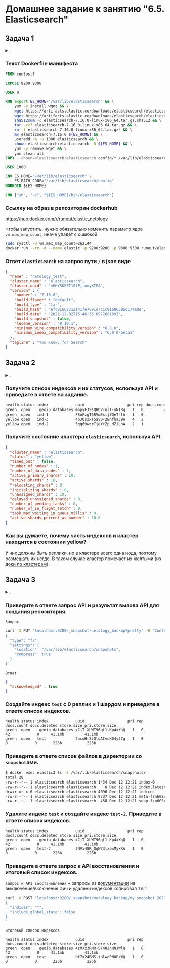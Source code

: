 # Домашнее задание к занятию "6.5. Elasticsearch"

## Задача 1

<details><summary>.</summary>

> В этом задании вы потренируетесь в:
> - установке elasticsearch
> - первоначальном конфигурировании elastcisearch
> - запуске elasticsearch в docker
> 
> Используя докер образ [centos:7](https://hub.docker.com/_/centos) как базовый и 
> [документацию по установке и запуску Elastcisearch](https://www.elastic.co/guide/en/elasticsearch/reference/current/targz.html):
> 
> - составьте Dockerfile-манифест для elasticsearch
> - соберите docker-образ и сделайте `push` в ваш docker.io репозиторий
> - запустите контейнер из получившегося образа и выполните запрос пути `/` c хост-машины
> 
> Требования к `elasticsearch.yml`:
> - данные `path` должны сохраняться в `/var/lib`
> - имя ноды должно быть `netology_test`
> 
> В ответе приведите:
> - текст Dockerfile манифеста
> - ссылку на образ в репозитории dockerhub
> - ответ `elasticsearch` на запрос пути `/` в json виде
> 
> Подсказки:
> - возможно вам понадобится установка пакета perl-Digest-SHA для корректной работы пакета shasum
> - при сетевых проблемах внимательно изучите кластерные и сетевые настройки в elasticsearch.yml
> - при некоторых проблемах вам поможет docker директива ulimit
> - elasticsearch в логах обычно описывает проблему и пути ее решения
> 
> Далее мы будем работать с данным экземпляром elasticsearch.

</details>

### Текст Dockerfile манифеста

```Dockerfile
FROM centos:7

EXPOSE 9200 9300

USER 0

RUN export ES_HOME="/var/lib/elasticsearch" && \
    yum -y install wget && \
    wget https://artifacts.elastic.co/downloads/elasticsearch/elasticsearch-7.16.0-linux-x86_64.tar.gz && \
    wget https://artifacts.elastic.co/downloads/elasticsearch/elasticsearch-7.16.0-linux-x86_64.tar.gz.sha512 && \
    sha512sum -c elasticsearch-7.16.0-linux-x86_64.tar.gz.sha512 && \
    tar -xzf elasticsearch-7.16.0-linux-x86_64.tar.gz && \
    rm -f elasticsearch-7.16.0-linux-x86_64.tar.gz* && \
    mv elasticsearch-7.16.0 ${ES_HOME} && \
    useradd -m -u 1000 elasticsearch && \
    chown elasticsearch:elasticsearch -R ${ES_HOME} && \
    yum -y remove wget && \
    yum clean all
COPY --chown=elasticsearch:elasticsearch config/* /var/lib/elasticsearch/config/

USER 1000

ENV ES_HOME="/var/lib/elasticsearch" \
    ES_PATH_CONF="/var/lib/elasticsearch/config"
WORKDIR ${ES_HOME}

CMD ["sh", "-c", "${ES_HOME}/bin/elasticsearch"]
```

### Ссылку на образ в репозитории dockerhub

https://hub.docker.com/r/runout/elastic_netology 

Чтобы запустить, нужно обязательно изменить параметр ядра `vm.max_map_count`, иначе упадёт с ошибкой:
```bash
sudo sysctl -w vm.max_map_count=262144
docker run --rm -d --name elastic -p 9200:9200 -p 9300:9300 runout/elastic_netology
```

### Ответ `elasticsearch` на запрос пути `/` в json виде

```json
{
  "name" : "netology_test",
  "cluster_name" : "elasticsearch",
  "cluster_uuid" : "mHHYRKPZT1SfPj-umyXIEA",
  "version" : {
    "number" : "7.16.0",
    "build_flavor" : "default",
    "build_type" : "tar",
    "build_hash" : "6fc81662312141fe7691d7c1c91b8658ac17aa0d",
    "build_date" : "2021-12-02T15:46:35.697268109Z",
    "build_snapshot" : false,
    "lucene_version" : "8.10.1",
    "minimum_wire_compatibility_version" : "6.8.0",
    "minimum_index_compatibility_version" : "6.0.0-beta1"
  },
  "tagline" : "You Know, for Search"
}
```

## Задача 2

<details><summary>.</summary>

> В этом задании вы научитесь:
> - создавать и удалять индексы
> - изучать состояние кластера
> - обосновывать причину деградации доступности данных
> 
> Ознакомтесь с [документацией](https://www.elastic.co/guide/en/elasticsearch/reference/current/indices-create-index.html) 
> и добавьте в `elasticsearch` 3 индекса, в соответствии со таблицей:
> 
> | Имя   | Количество реплик | Количество шард |
> | ----- | ----------------- | --------------- |
> | ind-1 | 0                 | 1               |
> | ind-2 | 1                 | 2               |
> | ind-3 | 2                 | 4               |
> 
> Получите список индексов и их статусов, используя API и **приведите в ответе** на задание.
> 
> Получите состояние кластера `elasticsearch`, используя API.
> 
> Как вы думаете, почему часть индексов и кластер находится в состоянии yellow?
> 
> Удалите все индексы.
> 
> **Важно**
> 
> При проектировании кластера elasticsearch нужно корректно рассчитывать количество реплик и шард,
> иначе возможна потеря данных индексов, вплоть до полной, при деградации системы.

</details>

### Получите список индексов и их статусов, используя API и **приведите в ответе** на задание.

```bash
health status index            uuid                   pri rep docs.count docs.deleted store.size pri.store.size
green  open   .geoip_databases mbpyFJ9sQHOV-nlI-oNIBg   1   0         42            0     41.1mb         41.1mb
green  open   ind-1            FSnFzgT6RVmExljZQeT-tA   1   0          0            0       226b           226b
yellow open   ind-3            4bJOszxTSayO-2BnfhaJ9A   4   2          0            0       226b           226b
yellow open   ind-2            5gq69worTjeYcZp_dZiLnA   2   1          0            0       226b           226b
```

### Получите состояние кластера `elasticsearch`, используя API.

```json
{
  "cluster_name" : "elasticsearch",
  "status" : "yellow",
  "timed_out" : false,
  "number_of_nodes" : 1,
  "number_of_data_nodes" : 1,
  "active_primary_shards" : 10,
  "active_shards" : 10,
  "relocating_shards" : 0,
  "initializing_shards" : 0,
  "unassigned_shards" : 10,
  "delayed_unassigned_shards" : 0,
  "number_of_pending_tasks" : 0,
  "number_of_in_flight_fetch" : 0,
  "task_max_waiting_in_queue_millis" : 0,
  "active_shards_percent_as_number" : 50.0
}
```

### Как вы думаете, почему часть индексов и кластер находится в состоянии yellow?

У них должны быть реплики, но в кластере всего одна нода, поэтому размещать их негде. 
В таком случае кластер помечает их желтыми (из [доки по кластерам](https://www.elastic.co/guide/en/elasticsearch/reference/7.16/cluster-health.html#cluster-health-api-desc)).

## Задача 3

<details><summary>.</summary>

> В данном задании вы научитесь:
> - создавать бэкапы данных
> - восстанавливать индексы из бэкапов
> 
> Создайте директорию `{путь до корневой директории с elasticsearch в образе}/snapshots`.
> 
> Используя API [зарегистрируйте](https://www.elastic.co/guide/en/elasticsearch/reference/current/snapshots-register-repository.html#snapshots-register-repository) 
> данную директорию как `snapshot repository` c именем `netology_backup`.
> 
> **Приведите в ответе** запрос API и результат вызова API для создания репозитория.
> 
> Создайте индекс `test` с 0 реплик и 1 шардом и **приведите в ответе** список индексов.
> 
> [Создайте `snapshot`](https://www.elastic.co/guide/en/elasticsearch/reference/current/snapshots-take-snapshot.html) 
> состояния кластера `elasticsearch`.
> 
> **Приведите в ответе** список файлов в директории со `snapshot`ами.
> 
> Удалите индекс `test` и создайте индекс `test-2`. **Приведите в ответе** список индексов.
> 
> [Восстановите](https://www.elastic.co/guide/en/elasticsearch/reference/current/snapshots-restore-snapshot.html) состояние
> кластера `elasticsearch` из `snapshot`, созданного ранее. 
> 
> **Приведите в ответе** запрос к API восстановления и итоговый список индексов.
> 
> Подсказки:
> - возможно вам понадобится доработать `elasticsearch.yml` в части директивы `path.repo` и перезапустить `elasticsearch`

</details>

### **Приведите в ответе** запрос API и результат вызова API для создания репозитория.

`Запрос`
```bash
curl -X PUT "localhost:9200/_snapshot/netology_backup?pretty" -H 'Content-Type: application/json' -d'
{
  "type": "fs",
  "settings": {
    "location": "/var/lib/elasticsearch/snapshots",
    "compress": true
  }
}'
```
`Ответ`
```json
{
  "acknowledged" : true
}
```
### Создайте индекс `test` с 0 реплик и 1 шардом и **приведите в ответе** список индексов.

```tsv
health status index            uuid                   pri rep docs.count docs.deleted store.size pri.store.size
green  open   .geoip_databases xCjT_XLWT96qt1-Kp4xXgQ   1   0         42            0     41.1mb         41.1mb
green  open   test             2ocwHrSiQtqAIvuX04yt7g   1   0          0            0       226b           226b
```

### **Приведите в ответе** список файлов в директории со `snapshot`ами.

```bash
$ docker exec elastic3 ls -l /var/lib/elasticsearch/snapshots/
total 28
-rw-r--r-- 1 elasticsearch elasticsearch 1434 Dec 12 12:21 index-0
-rw-r--r-- 1 elasticsearch elasticsearch    8 Dec 12 12:21 index.latest
drwxr-xr-x 6 elasticsearch elasticsearch 4096 Dec 12 12:21 indices
-rw-r--r-- 1 elasticsearch elasticsearch 9737 Dec 12 12:21 meta-fzn6GSxgSX-JC9wHwIWhNA.dat
-rw-r--r-- 1 elasticsearch elasticsearch  458 Dec 12 12:21 snap-fzn6GSxgSX-JC9wHwIWhNA.dat
```

### Удалите индекс `test` и создайте индекс `test-2`. **Приведите в ответе** список индексов.

```tsv
health status index            uuid                   pri rep docs.count docs.deleted store.size pri.store.size
green  open   .geoip_databases xCjT_XLWT96qt1-Kp4xXgQ   1   0         42            0     41.1mb         41.1mb
green  open   test-2           2NVi48R_QqW73lxawMykRA   1   0          0            0       226b           226b
```

### **Приведите в ответе** запрос к API восстановления и итоговый список индексов.

`запрос к API восстановления` + запросы из [документации](https://www.elastic.co/guide/en/elasticsearch/reference/current/snapshots-restore-snapshot.html) на выключение/включение фич и удалени индексов копировал 1 в 1
```bash
curl -X POST "localhost:9200/_snapshot/netology_backup/my_snapshot_2021.12.12/_restore?pretty" -H 'Content-Type: application/json' -d'
{
  "indices": "*",
  "include_global_state": false
}
'
```
`итоговый список индексов`
```tsv
health status index            uuid                   pri rep docs.count docs.deleted store.size pri.store.size
green  open   .geoip_databases 4zMXz3RMR-SY48JnHNJWlQ   1   0         42            0     41.1mb         41.1mb
green  open   test             bf7x24BMS-iplwoPN0PzWQ   1   0          0            0       226b           226b
```